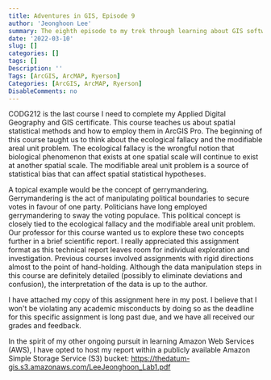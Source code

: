 ```yaml
---
title: Adventures in GIS, Episode 9
author: 'Jeonghoon Lee'
summary: The eighth episode to my trek through learning about GIS software
date: '2022-03-10'
slug: []
categories: []
tags: []
Description: ''
Tags: [ArcGIS, ArcMAP, Ryerson]
Categories: [ArcGIS, ArcMAP, Ryerson]
DisableComments: no
---
```


CODG212 is the last course I need to complete my Applied Digital Geography and GIS certificate. This course teaches us about spatial statistical methods and how to employ them in ArcGIS Pro. The beginning of this course taught us to think about the ecological fallacy and the modifiable areal unit problem. The ecological fallacy is the wrongful notion that biological phenomenon that exists at one spatial scale will continue to exist at another spatial scale. The modifiable areal unit problem is a source of statistical bias that can affect spatial statistical hypotheses.

A topical example would be the concept of gerrymandering. Gerrymandering is the act of manipulating political boundaries to secure votes in favour of one party. Politicians have long employed gerrymandering to sway the voting populace. This political concept is closely tied to the ecological fallacy and the modifiable areal unit problem. Our professor for this course wanted us to explore these two concepts further in a brief scientific report. I really appreciated this assignment format as this technical report leaves room for individual exploration and investigation. Previous courses involved assignments with rigid directions almost to the point of hand-holding. Although the data manipulation steps in this course are definitely detailed (possibly to eliminate deviations and confusion), the interpretation of the data is up to the author.

I have attached my copy of this assignment here in my post. I believe that I won't be violating any academic misconducts by doing so as the deadline for this specific assignment is long past due, and we have all received our grades and feedback.

In the spirit of my other ongoing pursuit in learning Amazon Web Services (AWS), I have opted to host my report within a publicly available Amazon Simple Storage Service (S3) bucket: https://thedatum-gis.s3.amazonaws.com/LeeJeonghoon_Lab1.pdf